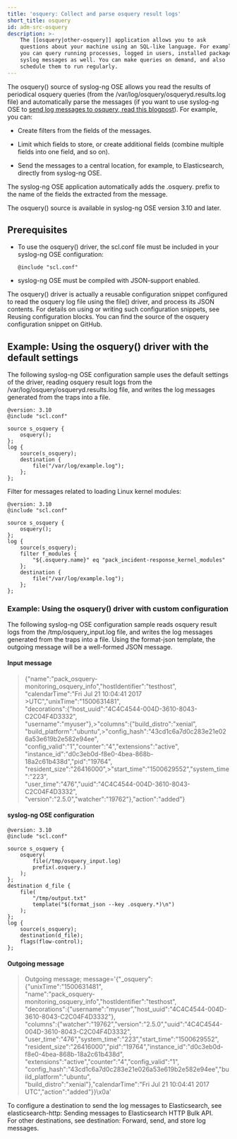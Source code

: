 ```yaml
---
title: 'osquery: Collect and parse osquery result logs'
short_title: osquery
id: adm-src-osquery
description: >-
    The [[osquery|other-osquery]] application allows you to ask
    questions about your machine using an SQL-like language. For example,
    you can query running processes, logged in users, installed packages and
    syslog messages as well. You can make queries on demand, and also
    schedule them to run regularly.
---
```


The osquery() source of syslog-ng OSE allows you read the results of
periodical osquery queries (from the
/var/log/osquery/osqueryd.results.log file) and automatically parse the
messages (if you want to use syslog-ng OSE to [send log messages to
osquery, read this blogpost](https://syslog-ng.com/blog/endpoint-visibility-and-monitoring-using-osquery-and-syslog-ng/)).
For example, you can:

- Create filters from the fields of the messages.

- Limit which fields to store, or create additional fields (combine
    multiple fields into one field, and so on).

- Send the messages to a central location, for example, to
    Elasticsearch, directly from syslog-ng OSE.

The syslog-ng OSE application automatically adds the .osquery. prefix to
the name of the fields the extracted from the message.

The osquery() source is available in syslog-ng OSE version 3.10 and
later.

## Prerequisites

- To use the osquery() driver, the scl.conf file must be included in
    your syslog-ng OSE configuration:

    ```config
    @include "scl.conf"
    ```

- syslog-ng OSE must be compiled with JSON-support enabled.

The osquery() driver is actually a reusable configuration snippet
configured to read the osquery log file using the file() driver, and
process its JSON contents. For details on using or writing such
configuration snippets, see Reusing configuration blocks.
You can find the source of the osquery configuration snippet on GitHub.

## Example: Using the osquery() driver with the default settings

The following syslog-ng OSE configuration sample uses the default
settings of the driver, reading osquery result logs from the
/var/log/osquery/osqueryd.results.log file, and writes the log messages
generated from the traps into a file.

```config
@version: 3.10
@include "scl.conf"

source s_osquery {
    osquery();
};
log {
    source(s_osquery);
    destination {
        file("/var/log/example.log");
    };
};
```

Filter for messages related to loading Linux kernel modules:

```config
@version: 3.10
@include "scl.conf"

source s_osquery {
    osquery();
};
log {
    source(s_osquery);
    filter f_modules {
        "${.osquery.name}" eq "pack_incident-response_kernel_modules"
    };
    destination {
        file("/var/log/example.log");
    };
};
```

### Example: Using the osquery() driver with custom configuration

The following syslog-ng OSE configuration sample reads osquery result
logs from the /tmp/osquery_input.log file, and writes the log messages
generated from the traps into a file. Using the format-json template,
the outgoing message will be a well-formed JSON message.

#### Input message

>{"name":"pack_osquery-monitoring_osquery_info","hostIdentifier":"testhost",  
>"calendarTime":"Fri Jul 21 10:04:41 2017 >UTC","unixTime":"1500631481",  
>"decorations":{"host_uuid":"4C4C4544-004D-3610-8043-C2C04F4D3332",  
>"username":"myuser"},>"columns":{"build_distro":"xenial",  
>"build_platform":"ubuntu",>"config_hash":"43cd1c6a7d0c283e21e026a53e619b2e582e94ee",  
>"config_valid":"1","counter":"4","extensions":"active",  
>"instance_id":"d0c3eb0d-f8e0-4bea-868b-18a2c61b438d","pid":"19764",  
>"resident_size":"26416000",>"start_time":"1500629552","system_time":"223",  
>"user_time":"476","uuid":"4C4C4544-004D-3610-8043-C2C04F4D3332",
>"version":"2.5.0","watcher":"19762"},"action":"added"}

#### syslog-ng OSE configuration

```config
@version: 3.10
@include "scl.conf"

source s_osquery {
    osquery(
        file(/tmp/osquery_input.log)
        prefix(.osquery.)
    );
};
destination d_file {
    file(
        "/tmp/output.txt"
        template("$(format_json --key .osquery.*)\n")
    );
};
log {
    source(s_osquery);
    destination(d_file);
    flags(flow-control);
};
```

#### Outgoing message

>Outgoing message; message='{"_osquery":{"unixTime":"1500631481",  
>"name":"pack_osquery-monitoring_osquery_info","hostIdentifier":"testhost",  
>"decorations":{"username":"myuser","host_uuid":"4C4C4544-004D-3610-8043-C2C04F4D3332"},  
>"columns":{"watcher":"19762","version":"2.5.0","uuid":"4C4C4544-004D-3610-8043-C2C04F4D3332",  
>"user_time":"476","system_time":"223","start_time":"1500629552",  
>"resident_size":"26416000","pid":"19764","instance_id":"d0c3eb0d-f8e0-4bea-868b-18a2c61b438d",  
>"extensions":"active","counter":"4","config_valid":"1",  
>"config_hash":"43cd1c6a7d0c283e21e026a53e619b2e582e94ee","build_platform":"ubuntu",  
>"build_distro":"xenial"},"calendarTime":"Fri Jul 21 10:04:41 2017 UTC","action":"added"}}\x0a'

To configure a destination to send the log messages to Elasticsearch,
see elasticsearch-http: Sending messages to Elasticsearch HTTP Bulk API.  
For other destinations, see destination: Forward, send, and store log messages.

